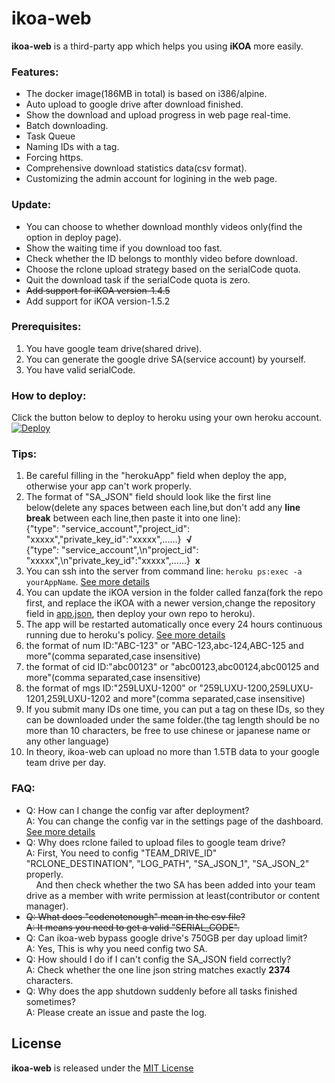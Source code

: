 # ikoa-web
**ikoa-web** is a third-party app which helps you using **iKOA** more easily.

### Features:
* The docker image(186MB in total) is based on i386/alpine.
* Auto upload to google drive after download finished.
* Show the download and upload progress in web page real-time.
* Batch downloading.
* Task Queue
* Naming IDs with a tag.
* Forcing https.
* Comprehensive download statistics data(csv format).
* Customizing the admin account for logining in the web page.

### Update:
* You can choose to whether download monthly videos only(find the option in deploy page).  
* Show the waiting time if you download too fast.  
* Check whether the ID belongs to monthly video before download.  
* Choose the rclone upload strategy based on the serialCode quota.  
* Quit the download task if the serialCode quota is zero.  
* ~~Add support for iKOA version-1.4.5~~
* Add support for iKOA version-1.5.2  


### Prerequisites:
1. You have google team drive(shared drive).
2. You can generate the google drive SA(service account) by yourself.  
3. You have valid serialCode.


### How to deploy:
Click the button below to deploy to heroku using your own heroku account.  
[![Deploy](https://www.herokucdn.com/deploy/button.svg)](https://heroku.com/deploy)



### Tips:
1. Be careful filling in the "herokuApp" field when deploy the app, otherwise your app can't work properly.
2. The format of "SA_JSON" field should look like the first line below(delete any spaces between each line,but don't add any **line break** between each line,then paste it into one line):  
  {"type": "service_account","project_id": "xxxxx","private_key_id":"xxxxx",......}&nbsp;&nbsp;**√**  
  {"type": "service_account",\n"project_id": "xxxxx",\n"private_key_id":"xxxxx",......}&nbsp;&nbsp;**x**
3. You can ssh into the server from command line:  `heroku ps:exec -a  yourAppName`. [See more details](https://devcenter.heroku.com/articles/heroku-cli)
4. You can update the iKOA version in the folder called fanza(fork the repo first, and replace the iKOA with a newer version,change the repository field in [app.json](app.json), then deploy your own repo to heroku).
5. The app will be restarted automatically once every 24 hours continuous running due to heroku's policy. [See more details](https://devcenter.heroku.com/articles/dynos#restarting)
6. the format of num ID:"ABC-123" or "ABC-123,abc-124,ABC-125 and more"(comma separated,case insensitive)
7. the format of cid ID:"abc00123" or "abc00123,abc00124,abc00125 and more"(comma separated,case insensitive)  
8. the format of mgs ID:"259LUXU-1200" or "259LUXU-1200,259LUXU-1201,259LUXU-1202 and more"(comma separated,case insensitive)  
9. If you submit many IDs one time, you can put a tag on these IDs, so they can be downloaded under the same folder.(the tag length should be no more than 10 characters, be free to use chinese or japanese name or any other language)
10. In theory, ikoa-web can upload no more than 1.5TB data to your google team drive per day.


### FAQ:
* Q: How can I change the config var after deployment?  
  A: You can change the config var in the settings page of the dashboard. [See more details](https://devcenter.heroku.com/articles/config-vars#managing-config-vars)
* Q: Why does rclone failed to upload files to google team drive?  
  A: First, You need to config "TEAM_DRIVE_ID" "RCLONE_DESTINATION", "LOG_PATH", "SA_JSON_1", "SA_JSON_2" properly.  
  &nbsp;&nbsp;&nbsp;&nbsp;And then check whether the two SA has been added into your team drive as a member with write permission at least(contributor or content manager).
* ~~Q: What does "codenotenough" mean in the csv file?~~    
  ~~A: It means you need to get a valid "SERIAL_CODE".~~
* Q: Can ikoa-web bypass google drive's 750GB per day upload limit?  
  A: Yes, This is why you need config two SA.
* Q: How should I do if I can't config the SA_JSON field correctly?  
  A: Check whether the one line json string matches exactly **2374** characters.
* Q: Why does the app shutdown suddenly before all tasks finished sometimes?  
  A: Please create an issue and paste the log.

## License
**ikoa-web** is released under the [MIT License](LICENSE)